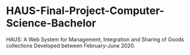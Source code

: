 # HAUS-Final-Project-Computer-Science-Bachelor

HAUS: A Web System for Management, Integration and Sharing of Goods collections
Developed between February-June 2020.
